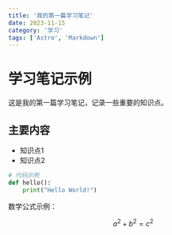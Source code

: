 ```yaml
---
title: '我的第一篇学习笔记'
date: 2023-11-15
category: '学习'
tags: ['Astro', 'Markdown']
---
```


# 学习笔记示例

这是我的第一篇学习笔记，记录一些重要的知识点。

## 主要内容

- 知识点1
- 知识点2

```python
# 代码示例
def hello():
    print("Hello World!")
```

数学公式示例：

$$ a^2 + b^2 = c^2 $$ 